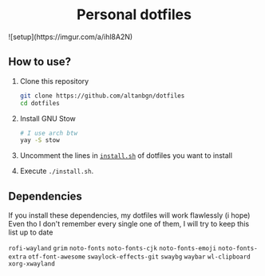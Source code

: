 <h1 align="center">Personal dotfiles</h1>
![setup](https://imgur.com/a/ihl8A2N)

## How to use?

1. Clone this repository

    ```bash
    git clone https://github.com/altanbgn/dotfiles
    cd dotfiles
    ```

2. Install GNU Stow

    ```bash
    # I use arch btw
    yay -S stow
    ```

3. Uncomment the lines in [`install.sh`](./install.sh) of dotfiles you want to install
4. Execute `./install.sh`.

## Dependencies

If you install these dependencies, my dotfiles will work flawlessly (i hope)
Even tho I don't remember every single one of them, I will try to keep this list up to date

`rofi-wayland`
`grim`
`noto-fonts`
`noto-fonts-cjk`
`noto-fonts-emoji`
`noto-fonts-extra`
`otf-font-awesome`
`swaylock-effects-git`
`swaybg`
`waybar`
`wl-clipboard`
`xorg-xwayland`
